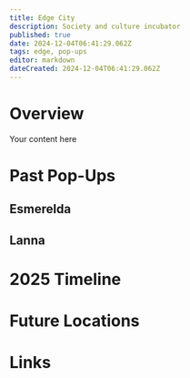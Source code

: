 ```yaml
---
title: Edge City
description: Society and culture incubator
published: true
date: 2024-12-04T06:41:29.062Z
tags: edge, pop-ups
editor: markdown
dateCreated: 2024-12-04T06:41:29.062Z
---
```


# Overview
Your content here

# Past Pop-Ups
## Esmerelda
## Lanna

# 2025 Timeline


# Future Locations

# Links